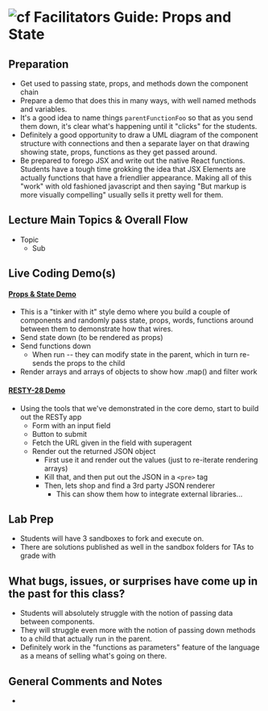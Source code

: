 ![cf](http://i.imgur.com/7v5ASc8.png) Facilitators Guide: Props and State
===============================================================
<a name="top"></a>

## Preparation
* Get used to passing state, props, and methods down the component chain
* Prepare a demo that does this in many ways, with well named methods and variables.
* It's a good idea to name things `parentFunctionFoo` so that as you send them down, it's clear what's happening until it "clicks" for the students.
* Definitely a good opportunity to draw a UML diagram of the component structure with connections and then a separate layer on that drawing showing state, props, functions as they get passed around.
* Be prepared to forego JSX and write out the native React functions.  Students have a tough time grokking the idea that JSX Elements are actually functions that have a friendlier appearance. Making all of this "work" with old fashioned javascript and then saying "But markup is more visually compelling" usually sells it pretty well for them.

## Lecture Main Topics & Overall Flow
* Topic
  * Sub


## Live Coding Demo(s)
#### [Props & State Demo](https://codesandbox.io/s/p7jomzyx07)
* This is a "tinker with it" style demo where you build a couple of components and randomly pass state, props, words, functions around between them to demonstrate how that wires.
* Send state down (to be rendered as props)
* Send functions down
  * When run -- they can modify state in the parent, which in turn re-sends the props to the child
* Render arrays and arrays of objects to show how .map() and filter work

#### [RESTY-28 Demo](https://codesandbox.io/s/kx79lz6pz7)
* Using the tools that we've demonstrated in the core demo, start to build out the RESTy app
  * Form with an input field
  * Button to submit
  * Fetch the URL given in the field with superagent
  * Render out the returned JSON object
    * First use it and render out the values (just to re-iterate rendering arrays)
    * Kill that, and then put out the JSON in a `<pre>` tag
    * Then, lets shop and find a 3rd party JSON renderer
      * This can show them how to integrate external libraries...

## Lab Prep
* Students will have 3 sandboxes to fork and execute on.
* There are solutions published as well in the sandbox folders for TAs to grade with

## What bugs, issues, or surprises have come up in the past for this class?
* Students will absolutely struggle with the notion of passing data between components.
* They will struggle even more with the notion of passing down methods to a child that actually run in the parent.
* Definitely work in the "functions as parameters" feature of the language as a means of selling what's going on there.

## General Comments and Notes
*
